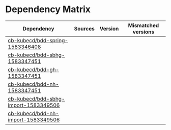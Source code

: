 # Dependency Matrix

Dependency | Sources | Version | Mismatched versions
---------- | ------- | ------- | -------------------
[cb-kubecd/bdd-spring-1583346408](https://github.com/cb-kubecd/bdd-spring-1583346408.git) |  | []() | 
[cb-kubecd/bdd-sbhg-1583347451](https://github.com/cb-kubecd/bdd-sbhg-1583347451.git) |  | []() | 
[cb-kubecd/bdd-gh-1583347451](https://github.com/cb-kubecd/bdd-gh-1583347451.git) |  | []() | 
[cb-kubecd/bdd-nh-1583347451](https://github.com/cb-kubecd/bdd-nh-1583347451.git) |  | []() | 
[cb-kubecd/bdd-sbhg-import-1583349506](https://github.com/cb-kubecd/bdd-sbhg-import-1583349506.git) |  | []() | 
[cb-kubecd/bdd-nh-import-1583349506](https://github.com/cb-kubecd/bdd-nh-import-1583349506.git) |  | []() | 
